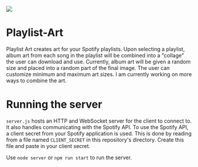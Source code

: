 ![](https://i.imgur.com/taudJcz.jpg)

# Playlist-Art

Playlist Art creates art for your Spotify playlists. Upon selecting a playlist, album art from each song in the playlist will be combined into a "collage" the user can download and use. Currently, album art will be given a random size and placed into a random part of the final image. The user can customize minimum and maximum art sizes. I am currently working on more ways to combine the art.

# Running the server
`server.js` hosts an HTTP and WebSocket server for the client to connect to. It also handles communicating with the Spotify API. To use the Spotify API, a client secret from your Spotify application is used. This is done by reading from a file named `CLIENT_SECRET` in this repository's directory. Create this file and paste in your client secret.

Use `node server` or `npm run start` to run the server.
